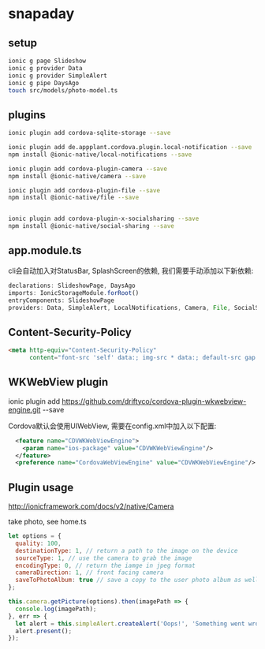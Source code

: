 snapaday
===

## setup
```bash
ionic g page Slideshow
ionic g provider Data
ionic g provider SimpleAlert
ionic g pipe DaysAgo
touch src/models/photo-model.ts
```

## plugins

```bash
ionic plugin add cordova-sqlite-storage --save

ionic plugin add de.appplant.cordova.plugin.local-notification --save
npm install @ionic-native/local-notifications --save

ionic plugin add cordova-plugin-camera --save
npm install @ionic-native/camera --save

ionic plugin add cordova-plugin-file --save
npm install @ionic-native/file --save


ionic plugin add cordova-plugin-x-socialsharing --save
npm install @ionic-native/social-sharing --save
```

## app.module.ts
cli会自动加入对StatusBar, SplashScreen的依赖, 我们需要手动添加以下新依赖:
```js
declarations: SlideshowPage, DaysAgo
imports: IonicStorageModule.forRoot()
entryComponents: SlideshowPage
providers: Data, SimpleAlert, LocalNotifications, Camera, File, SocialSharing
```

## Content-Security-Policy
```html
<meta http-equiv="Content-Security-Policy"
      content="font-src 'self' data:; img-src * data:; default-src gap://ready file://* *; script-src 'self' 'unsafe-inline' 'unsafe-eval' *; style-src 'self' 'unsafe-inline' *">

```

## WKWebView plugin
ionic plugin add https://github.com/driftyco/cordova-plugin-wkwebview-engine.git --save

Cordova默认会使用UIWebView, 需要在config.xml中加入以下配置:
```xml
  <feature name="CDVWKWebViewEngine">
    <param name="ios-package" value="CDVWKWebViewEngine"/>
  </feature>
  <preference name="CordovaWebViewEngine" value="CDVWKWebViewEngine"/>
```

## Plugin usage
http://ionicframework.com/docs/v2/native/Camera

take photo, see home.ts
```js
let options = {
  quality: 100,
  destinationType: 1, // return a path to the image on the device
  sourceType: 1, // use the camera to grab the image
  encodingType: 0, // return the iamge in jpeg format
  cameraDirection: 1, // front facing camera
  saveToPhotoAlbum: true // save a copy to the user photo album as well
};

this.camera.getPicture(options).then(imagePath => {
  console.log(imagePath);
}, err => {
  let alert = this.simpleAlert.createAlert('Oops!', 'Something went wrong.');
  alert.present();
});

```
